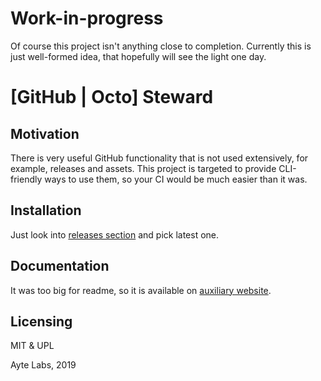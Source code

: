 # Work-in-progress

Of course this project isn't anything close to completion. Currently 
this is just well-formed idea, that hopefully will see the light one 
day.

# [GitHub | Octo] Steward

## Motivation

There is very useful GitHub functionality that is not used extensively, 
for example, releases and assets. This project is targeted to provide 
CLI-friendly ways to use them, so your CI would be much easier than it
was.

## Installation

Just look into [releases section](https://github.com/ayte-io/steward/releases) 
and pick latest one.

## Documentation

It was too big for readme, so it is available on 
[auxiliary website](https://ayte-io.github.io/steward).

## Licensing

MIT & UPL

Ayte Labs, 2019
